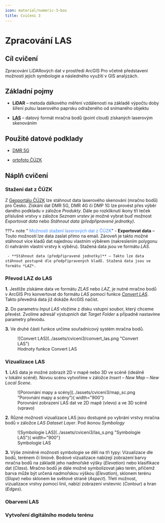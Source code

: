 ```yaml
---
icon: material/numeric-3-box
title: Cvičení 3
---
```


# Zpracování LAS

## Cíl cvičení
Zpracování LiDARových dat v prostředí ArcGIS Pro včetně představení možností jejich symbologie a následného využití v GIS analýzách.

## Základní pojmy
- **LiDAR** – metoda dálkového měření vzdálenosti na základě výpočtu doby šíření pulsu laserového paprsku odraženého od snímaného objektu

- **[LAS](https://pro.arcgis.com/en/pro-app/3.1/help/data/las-dataset/las-dataset-in-arcgis-pro.htm)** – datový formát mračna bodů (point cloud) získaných laserovým skenováním

## Použité datové podklady
- [DMR 5G](../../data/#dmr-5g)

- [ortofoto ČÚZK](https://ags.cuzk.cz/arcgis1/rest/services/ORTOFOTO/MapServer)

## Náplň cvičení

### Stažení dat z ČÚZK
Z [Geoportálu ČÚZK](https://ags.cuzk.cz/geoprohlizec/) lze stáhnout data laserového skenování (mračno bodů) pro Česko. Získání dat DMR 5G, DMR 4G či DMP 1G lze provést přes výběr daného podkladu v záložce *Produkty*. Dále po rozkliknutí ikony tří teček příslušné vrstvy v záložce *Seznam vrstev* je možné vybrat buď možnost   *Exportovat data* nebo *Stáhnout data (předpřipravené jednotky)*.

???+ note "&nbsp;<span style="color:#448aff">Možnosti stažení laserových dat z ČÚZK</span>"
     - **Exportovat data** – Touto možností lze data zaslat přímo na email. Zároveň je takto možné stáhnout více kladů dat najednou vlastním výběrem (nakreslením polygonu či nahráním vlastní vrstvy k výběru). Stažená data jsou ve formátu *LAS*.

     - **Stáhnout data (předpřipravené jednotky)** – Takto lze data stáhnout postupně dle předpřipravených kladů. Stažená data jsou ve formátu *LAZ*.

### Převod LAZ do LAS
**1.** Jestliže získáme data ve formátu *ZLAS* nebo *LAZ*, je nutné mračno bodů v ArcGIS Pro konvertovat do formátu *LAS* pomocí funkce [*Convert LAS*](https://pro.arcgis.com/en/pro-app/latest/tool-reference/conversion/convert-las.htm). Takto převedná data již dokáže ArcGIS načíst.

**2.** Do parametru *Input LAS* vložíme z disku vstupní soubor, který chceme převést. Zvolíme adresář výstupních dat *Target Folder* a případně nastavíme parametry převodu.

**3.** Ve druhé části funkce určíme souřadnicový systém mračna bodů. 

<figure markdown>
  ![Convert LAS](../assets/cviceni3/convert_las.png "Convert LAS")
  <figcaption>Hodnoty funkce Convert LAS</figcaption>
</figure>

### Vizualizace LAS
**1.** LAS data je možné zobrazit 2D v mapě nebo 3D ve scéně (ideálně v lokální scéně). Novou scénu vytvoříme v záložce *Insert* – *New Map* – *New Local Scene*.

<figure markdown>
  ![Porovnání mapy a scény](../assets/cviceni3/map_sc.png "Porovnání mapy a scény"){ width="900"}
  <figcaption>Porovnání zobrazení LAS dat ve 2D mapě (vlevo) a ve 3D scéně (vpravo)</figcaption>
</figure>

**2.** Různé možnosti vizualizace LAS jsou dostupné po vybrání vrstvy mračna bodů v záložce *LAS Dataset Layer*. Pod ikonou *Symbology* 

<figure markdown>
  ![Symbologie LAS](../assets/cviceni3/las_s.png "Symbologie LAS"){ width="900"}
  <figcaption>Symbologie LAS</figcaption>
</figure>

**3.** Výše zmíněné možnosti symbologie se dělí na tři typy: Vizualizace dle bodů, terénem či liniově. Bodové vizualizace nabízejí zobrazení barvy mračna bodů na základě jeho nadmořské výšky (*Elevation*) nebo klasifikace dat (*Class*). Mračno bodů je dále možné symbolizovat jako terén, přičemž barva může být určená nadmořskou výškou (*Elevation*), sklonem terénu (*Slope*) nebo sklonem ke světové straně (*Aspect*). Třetí možnost, vizualizace vrstvy pomocí linií, nabízí zobrazení vrstevnic (*Contour*) a hran (*Edges*).

### Obarvení LAS


### Vytvoření digitálního modelu terénu

